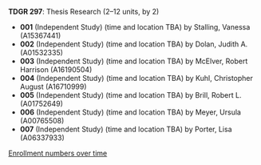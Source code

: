 **TDGR 297**: Thesis Research (2–12 units, by 2)

- **001** (Independent Study) (time and location TBA) by Stalling, Vanessa (A15367441)
- **002** (Independent Study) (time and location TBA) by Dolan, Judith A. (A01532335)
- **003** (Independent Study) (time and location TBA) by McElver, Robert Harrison (A16190504)
- **004** (Independent Study) (time and location TBA) by Kuhl, Christopher August (A16710999)
- **005** (Independent Study) (time and location TBA) by Brill, Robert L. (A01752649)
- **006** (Independent Study) (time and location TBA) by Meyer, Ursula (A00765508)
- **007** (Independent Study) (time and location TBA) by Porter, Lisa (A06337933)

[Enrollment numbers over time](./TDGR297.tsv)
